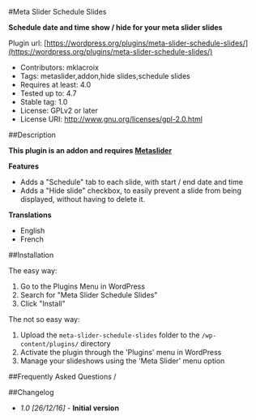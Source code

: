 
#Meta Slider Schedule Slides

**Schedule date and time show / hide for your meta slider slides**

Plugin url: [https://wordpress.org/plugins/meta-slider-schedule-slides/](https://wordpress.org/plugins/meta-slider-schedule-slides/)

- Contributors: mklacroix
- Tags: metaslider,addon,hide slides,schedule slides
- Requires at least: 4.0
- Tested up to: 4.7
- Stable tag: 1.0
- License: GPLv2 or later
- License URI: http://www.gnu.org/licenses/gpl-2.0.html


##Description

**This plugin is an addon and requires [Metaslider](https://wordpress.org/plugins/ml-slider)**

**Features**

* Adds a "Schedule" tab to each slide, with start / end date and time
* Adds a "Hide slide" checkbox, to easily prevent a slide from being displayed, without having to delete it. 

**Translations**

* English
* French

##Installation

The easy way:

1. Go to the Plugins Menu in WordPress
1. Search for "Meta Slider Schedule Slides"
1. Click "Install"

The not so easy way:

1. Upload the `meta-slider-schedule-slides` folder to the `/wp-content/plugins/` directory
1. Activate the plugin through the 'Plugins' menu in WordPress
1. Manage your slideshows using the 'Meta Slider' menu option

##Frequently Asked Questions
/

##Changelog

- *1.0 [26/12/16]* - **Initial version**